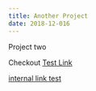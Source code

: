 ```yaml
---
title: Another Project
date: 2018-12-016
---
```


Project two

Checkout [Test Link](https://github.com/aaronvanston)

[internal link test](/projects)